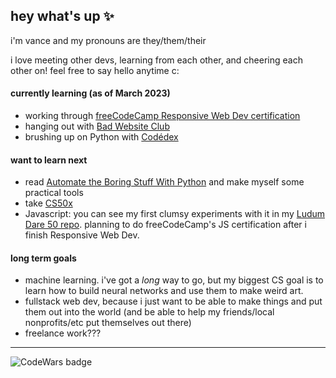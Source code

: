 ## hey what's up ✨
i'm vance and my pronouns are they/them/their  

i love meeting other devs, learning from each other, and cheering each other on! feel free to say hello anytime c:

#### currently learning (as of March 2023)
- working through [freeCodeCamp Responsive Web Dev certification](https://www.freecodecamp.org/learn/2022/responsive-web-design)
- hanging out with [Bad Website Club](https://badwebsite.club/)
- brushing up on Python with [Codédex](http://www.codedex.io/)

#### want to learn next
- read [Automate the Boring Stuff With Python](https://automatetheboringstuff.com/) and make myself some practical tools
- take [CS50x](https://www.edx.org/course/introduction-computer-science-harvardx-cs50x)
- Javascript: you can see my first clumsy experiments with it in my [Ludum Dare 50 repo](https://github.com/caesiumtea/ludum-dare-50). planning to do freeCodeCamp's JS certification after i finish Responsive Web Dev.

#### long term goals
- machine learning. i've got a *long* way to go, but my biggest CS goal is to learn how to build neural networks and use them to make weird art.
- fullstack web dev, because i just want to be able to make things and put them out into the world (and be able to help my friends/local nonprofits/etc put themselves out there)
- freelance work???

---
![CodeWars badge](https://www.codewars.com/users/caesiumtea/badges/small)

<!--
**caesiumtea/caesiumtea** is a ✨ _special_ ✨ repository because its `README.md` (this file) appears on your GitHub profile.

Here are some ideas to get you started:

- 🔭 I’m currently working on ...
- 🌱 I’m currently learning ...
- 👯 I’m looking to collaborate on ...
- 🤔 I’m looking for help with ...
- 💬 Ask me about ...
- 📫 How to reach me: ...
- 😄 Pronouns: ...
- ⚡ Fun fact: ...
-->
